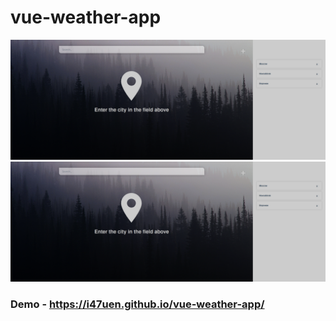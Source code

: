# vue-weather-app
![screenshot1](screenshot1.png)
![screenshot1](screenshot1.png)
### Demo - https://i47uen.github.io/vue-weather-app/
